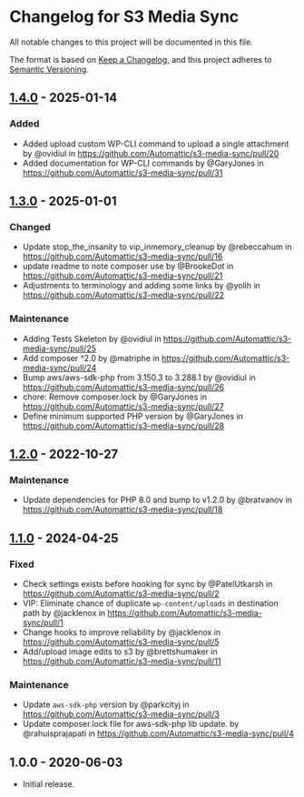 # Changelog for S3 Media Sync

All notable changes to this project will be documented in this file.

The format is based on [Keep a Changelog](https://keepachangelog.com/en/1.0.0/),
and this project adheres to [Semantic Versioning](https://semver.org/spec/v2.0.0.html).

## [1.4.0] - 2025-01-14

### Added
* Added upload custom WP-CLI command to upload a single attachment by @ovidiul in https://github.com/Automattic/s3-media-sync/pull/20
* Added documentation for WP-CLI commands by @GaryJones in https://github.com/Automattic/s3-media-sync/pull/31

## [1.3.0] - 2025-01-01

### Changed
* Update stop_the_insanity to vip_inmemory_cleanup by @rebeccahum in https://github.com/Automattic/s3-media-sync/pull/16
* update readme to note composer use by @BrookeDot in https://github.com/Automattic/s3-media-sync/pull/21
* Adjustments to terminology and adding some links by @yolih in https://github.com/Automattic/s3-media-sync/pull/22

### Maintenance
* Adding Tests Skeleton by @ovidiul in https://github.com/Automattic/s3-media-sync/pull/25
* Add composer ^2.0 by @matriphe in https://github.com/Automattic/s3-media-sync/pull/24
* Bump aws/aws-sdk-php from 3.150.3 to 3.288.1 by @ovidiul in https://github.com/Automattic/s3-media-sync/pull/26
* chore: Remove composer.lock by @GaryJones in https://github.com/Automattic/s3-media-sync/pull/27
* Define minimum supported PHP version by @GaryJones in https://github.com/Automattic/s3-media-sync/pull/28

## [1.2.0] - 2022-10-27

### Maintenance
* Update dependencies for PHP 8.0 and bump to v1.2.0 by @bratvanov in https://github.com/Automattic/s3-media-sync/pull/18

## [1.1.0] - 2024-04-25

### Fixed
* Check settings exists before hooking for sync by @PatelUtkarsh in https://github.com/Automattic/s3-media-sync/pull/2
* VIP: Eliminate chance of duplicate `wp-content/uploads` in destination path by @jacklenox in https://github.com/Automattic/s3-media-sync/pull/1
* Change hooks to improve reliability by @jacklenox in https://github.com/Automattic/s3-media-sync/pull/5
* Add/upload image edits to s3 by @brettshumaker in https://github.com/Automattic/s3-media-sync/pull/11

### Maintenance
* Update `aws-sdk-php` version by @parkcityj in https://github.com/Automattic/s3-media-sync/pull/3
* Update composer.lock file for aws-sdk-php lib update. by @rahulsprajapati in https://github.com/Automattic/s3-media-sync/pull/4

## 1.0.0 - 2020-06-03
* Initial release.

[1.4.0]: https://github.com/Automattic/s3-media-sync/compare/1.3.0...1.4.0
[1.3.0]: https://github.com/Automattic/s3-media-sync/compare/1.2.0...1.3.0
[1.2.0]: https://github.com/Automattic/s3-media-sync/compare/1.1.0...1.2.0
[1.1.0]: https://github.com/Automattic/s3-media-sync/compare/1.0.0...1.1.0
